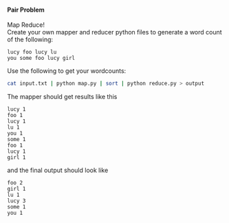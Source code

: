 #### Pair Problem

Map Reduce!  
Create your own mapper and reducer python files to generate a word count of the following:   

```
lucy foo lucy lu 
you some foo lucy girl
```

Use the following to get your wordcounts:
```bash
cat input.txt | python map.py | sort | python reduce.py > output  
```

The mapper should get results like this
```
lucy 1
foo 1
lucy 1
lu 1
you 1
some 1
foo 1
lucy 1
girl 1
```

and the final output should look like
```
foo 2
girl 1
lu 1
lucy 3
some 1
you 1
```
